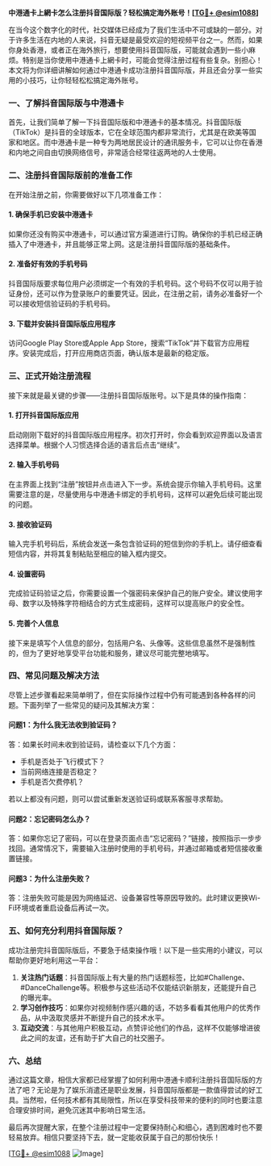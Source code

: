 **中港通卡上網卡怎么注册抖音国际版？轻松搞定海外账号！[[TG💪+ @esim1088](https://t.me/s/esim1088)]**

在当今这个数字化的时代，社交媒体已经成为了我们生活中不可或缺的一部分。对于许多生活在内地的人来说，抖音无疑是最受欢迎的短视频平台之一。然而，如果你身处香港，或者正在海外旅行，想要使用抖音国际版，可能就会遇到一些小麻烦。特别是当你使用中港通卡上網卡时，可能会觉得注册过程有些复杂。别担心！本文将为你详细讲解如何通过中港通卡成功注册抖音国际版，并且还会分享一些实用的小技巧，让你轻轻松松搞定海外账号。

### 一、了解抖音国际版与中港通卡

首先，让我们简单了解一下抖音国际版和中港通卡的基本情况。抖音国际版（TikTok）是抖音的全球版本，它在全球范围内都非常流行，尤其是在欧美等国家和地区。而中港通卡是一种专为两地居民设计的通讯服务卡，它可以让你在香港和内地之间自由切换网络信号，非常适合经常往返两地的人士使用。

### 二、注册抖音国际版前的准备工作

在开始注册之前，你需要做好以下几项准备工作：

#### 1. 确保手机已安装中港通卡
如果你还没有购买中港通卡，可以通过官方渠道进行订购。确保你的手机已经正确插入了中港通卡，并且能够正常上网。这是注册抖音国际版的基础条件。

#### 2. 准备好有效的手机号码
抖音国际版要求每位用户必须绑定一个有效的手机号码。这个号码不仅可以用于验证身份，还可以作为登录账户的重要凭证。因此，在注册之前，请务必准备好一个可以接收短信验证码的手机号码。

#### 3. 下载并安装抖音国际版应用程序
访问Google Play Store或Apple App Store，搜索“TikTok”并下载官方应用程序。安装完成后，打开应用商店页面，确认版本是最新的稳定版。

### 三、正式开始注册流程

接下来就是最关键的步骤——注册抖音国际版账号。以下是具体的操作指南：

#### 1. 打开抖音国际版应用
启动刚刚下载好的抖音国际版应用程序。初次打开时，你会看到欢迎界面以及语言选择菜单。根据个人习惯选择合适的语言后点击“继续”。

#### 2. 输入手机号码
在主界面上找到“注册”按钮并点击进入下一步。系统会提示你输入手机号码。这里需要注意的是，尽量使用与中港通卡绑定的手机号码，这样可以避免后续可能出现的问题。

#### 3. 接收验证码
输入完手机号码后，系统会发送一条包含验证码的短信到你的手机上。请仔细查看短信内容，并将其复制粘贴至相应的输入框内提交。

#### 4. 设置密码
完成验证码验证之后，你需要设置一个强密码来保护自己的账户安全。建议使用字母、数字以及特殊字符相结合的方式生成密码，这样可以提高账户的安全性。

#### 5. 完善个人信息
接下来是填写个人信息的部分，包括用户名、头像等。这些信息虽然不是强制性的，但为了更好地享受平台功能和服务，建议尽可能完整地填写。

### 四、常见问题及解决方法

尽管上述步骤看起来简单明了，但在实际操作过程中仍有可能遇到各种各样的问题。下面列举了一些常见的疑问及其解决方案：

#### 问题1：为什么我无法收到验证码？
答：如果长时间未收到验证码，请检查以下几个方面：
- 手机是否处于飞行模式下？
- 当前网络连接是否稳定？
- 手机是否欠费停机？

若以上都没有问题，则可以尝试重新发送验证码或联系客服寻求帮助。

#### 问题2：忘记密码怎么办？
答：如果你忘记了密码，可以在登录页面点击“忘记密码？”链接，按照指示一步步找回。通常情况下，需要输入注册时使用的手机号码，并通过邮箱或者短信接收重置链接。

#### 问题3：为什么注册失败？
答：注册失败可能是因为网络延迟、设备兼容性等原因导致的。此时建议更换Wi-Fi环境或者重启设备后再试一次。

### 五、如何充分利用抖音国际版？

成功注册完抖音国际版后，不要急于结束操作哦！以下是一些实用的小建议，可以帮助你更好地利用这一平台：

1. **关注热门话题**：抖音国际版上有大量的热门话题标签，比如#Challenge、#DanceChallenge等。积极参与这些活动不仅能结识新朋友，还能提升自己的曝光率。
2. **学习创作技巧**：如果你对视频制作感兴趣的话，不妨多看看其他用户的优秀作品，从中汲取灵感并不断提升自己的技术水平。
3. **互动交流**：与其他用户积极互动，点赞评论他们的作品，这样不仅能够增进彼此之间的友谊，还有助于扩大自己的社交圈子。

### 六、总结

通过这篇文章，相信大家都已经掌握了如何利用中港通卡顺利注册抖音国际版的方法了吧？无论是为了娱乐消遣还是职业发展，抖音国际版都是一款值得尝试的好工具。当然啦，任何技术都有其局限性，所以在享受科技带来的便利的同时也要注意合理安排时间，避免沉迷其中影响日常生活。

最后再次提醒大家，在整个注册过程中一定要保持耐心和细心，遇到困难时也不要轻易放弃。相信只要坚持下去，就一定能收获属于自己的那份快乐！

[[TG💪+ @esim1088](https://t.me/s/esim1088) ![Image](https://i.postimg.cc/4NQfJmqS/Snipaste-2025-05-13-00-14-12.png)]